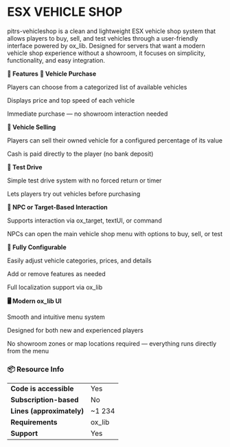 # ESX VEHICLE SHOP

pitrs-vehicleshop is a clean and lightweight ESX vehicle shop system that allows players to buy, sell, and test vehicles through a user-friendly interface powered by ox_lib. Designed for servers that want a modern vehicle shop experience without a showroom, it focuses on simplicity, functionality, and easy integration.

**🚗 Features**
**🛒 Vehicle Purchase**

Players can choose from a categorized list of available vehicles

Displays price and top speed of each vehicle

Immediate purchase — no showroom interaction needed

**💸 Vehicle Selling**

Players can sell their owned vehicle for a configured percentage of its value

Cash is paid directly to the player (no bank deposit)

**🧪 Test Drive**

Simple test drive system with no forced return or timer

Lets players try out vehicles before purchasing

**👤 NPC or Target-Based Interaction**

Supports interaction via ox_target, textUI, or command

NPCs can open the main vehicle shop menu with options to buy, sell, or test

**🔧 Fully Configurable**

Easily adjust vehicle categories, prices, and details

Add or remove features as needed

Full localization support via ox_lib

**🖥️ Modern ox_lib UI**

Smooth and intuitive menu system

Designed for both new and experienced players

No showroom zones or map locations required — everything runs directly from the menu

###  📦 Resource Info
|||
| --- | --- |
|**Code is accessible**|Yes|
|**Subscription-based**|No|
|**Lines (approximately)**|~1 234|
|**Requirements**|ox_lib|
|**Support**|Yes|

